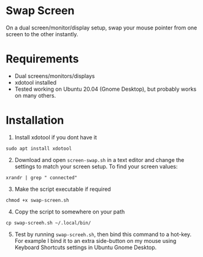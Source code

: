 # Swap Screen
On a dual screen/monitor/display setup, swap your mouse pointer from one screen to the other instantly.

# Requirements
* Dual screens/monitors/displays
* xdotool installed
* Tested working on Ubuntu 20.04 (Gnome Desktop), but probably works on many others.

# Installation
1. Install xdotool if you dont have it
  ```
  sudo apt install xdotool
  ```
2. Download and open ```screen-swap.sh``` in a text editor and change the settings to match your screen setup. To find your screen values:
  ```
  xrandr | grep " connected"
  ```
3. Make the script executable if required
  ```
  chmod +x swap-screen.sh
  ```
4. Copy the script to somewhere on your path
  ```
  cp swap-screeh.sh ~/.local/bin/
  ```
5. Test by running ```swap-screeh.sh```, then bind this command to a hot-key.  For example I bind it to an extra side-button on my mouse using Keyboard Shortcuts settings in Ubuntu Gnome Desktop.
